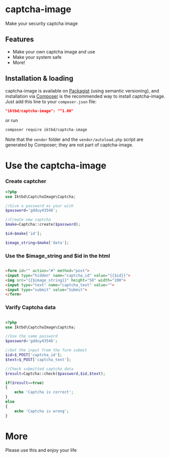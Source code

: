 # captcha-image
Make your security captcha image


## Features

- Make your own captcha image and use
- Make your system safe
- More!

## Installation & loading

captcha-image is available on [Packagist](https://packagist.org/packages/iktbd/captcha-image) (using semantic versioning), and installation via [Composer](https://getcomposer.org) is the recommended way to install captcha-image. Just add this line to your `composer.json` file:

```json
"iktbd/captcha-image": "^1.00"
```

or run

```sh
composer require iktbd/captcha-image
```

Note that the `vendor` folder and the `vendor/autoload.php` script are generated by Composer; they are not part of captcha-image.

# Use the captcha-image

### Create captcher
```php
<?php
use Iktbd\CaptchaImage\Captcha;

//Give a password as your wish
$password='gdduy43546';

//Create new captcha
$make=Captcha::create($password);

$id=$make['id'];

$image_string=$make['data'];


```

### Use the $image_string and $id in the html 

```html

<form id="" action="#" method="post">
<input type="hidden" name="captcha_id" value="{{$id}}">
<img src="{{$image_string}}" height="50" width="200">
<input type="text" name="captcha_text" value="">
<input type="submit" value="Submit">
</form>

```

### Varify Captcha data

```php

<?php
use Iktbd\CaptchaImage\Captcha;

//Use the same password
$password='gdduy43546';

//Get the input from the form submit
$id=$_POST['captcha_id'];
$text=$_POST['captcha_text'];

//Check submitted captcha data
$result=Captcha::check($password,$id,$text);

if($result==true)
{
    echo 'Captcha is correct';
}
else
{
    echo 'Captcha is wrong';
}


```

# More

Please use this and enjoy your life
